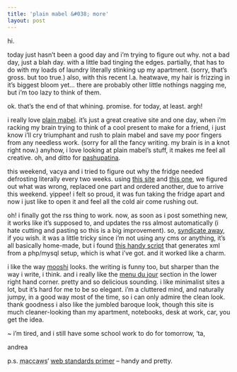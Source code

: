 ```yaml
---
title: 'plain mabel &#038; more'    
layout: post
---
```


hi.

today just hasn&#8217;t been a good day and i&#8217;m trying to figure out why. not a bad day, just a blah day. with a little bad tinging the edges. partially, that has to do with my loads of laundry literally stinking up my apartment. (sorry, that&#8217;s gross. but too true.) also, with this recent l.a. heatwave, my hair is frizzing in it&#8217;s biggest bloom yet&#8230; there are probably other little nothings nagging me, but i&#8217;m too lazy to think of them.

ok. that&#8217;s the end of that whining. promise. for today, at least. argh!

i really love [plain mabel][1]. it&#8217;s just a great creative site and one day, when i&#8217;m racking my brain trying to think of a cool present to make for a friend, i just know i&#8217;ll cry triumphant and rush to plain mabel and save my poor fingers from any needless work. (sorry for all the fancy writing. my brain is in a knot right now.) anyhow, i love looking at plain mabel&#8217;s stuff, it makes me feel all creative. oh, and ditto for [pashupatina][2].

this weekend, vacya and i tried to figure out why the fridge needed defrosting literally every two weeks. using [this site][3] and [this one][4], we figured out what was wrong, replaced one part and ordered another, due to arrive this weekend. yippee! i felt so proud, it was fun taking the fridge apart and now i just like to open it and feel all the cold air come rushing out.

oh! i finally got the rss thing to work. now, as soon as i post something new, it works like it&#8217;s supposed to, and updates the rss almost automatically (i hate cutting and pasting so this is a big improvement). so, [syndicate away][5], if you wish. it was a little tricky since i&#8217;m not using any cms or anything, it&#8217;s all basically home-made, but i found [this handy script][6] that generates xml from a php/mysql setup, which is what i&#8217;ve got. and it worked like a charm.

i like the way [mooshi][7] looks. the writing is funny too, but sharper than the way i write, i think. and i really like the [menu du jour][8] section in the lower right hand corner. pretty and so delicious sounding. i like minimalist sites a lot, but it&#8217;s hard for me to be so elegant. i&#8217;m a cluttered mind, and naturally jumpy, in a good way most of the time, so i can only admire the clean look. thank goodness i also like the jumbled baroque look, though this site is much cleaner-looking than my apartment, notebooks, desk at work, car, you get the idea.

~ i&#8217;m tired, and i still have some school work to do for tomorrow, &#8216;ta,

andrea

p.s. <acronym title="making a commercial case for adopting web standards [duh]">maccaws</acronym>&#8216; [web standards primer][9] &#8211; handy and pretty.

 [1]: http://www.plainmabel.com/
 [2]: http://www.pashupatina.com/necklaces/
 [3]: http://www.repairclinic.com/0003.asp
 [4]: http://www.acmehowto.com/howto/appliance/refrigerator/refrigerator.php
 [5]: feed.xml
 [6]: http://www.zend.com/codex.php?id=1196&single=1
 [7]: http://www.mooshi.net/about/index.html
 [8]: http://www.mooshi.net/blahblahblah/daily.html
 [9]: http://www.maccaws.org/kit/primer/